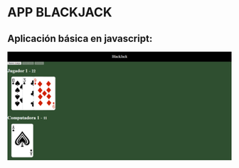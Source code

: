 # APP BLACKJACK

## Aplicación básica en javascript:

![MarineGEO circle logo](/image.png "MarineGEO logo")
